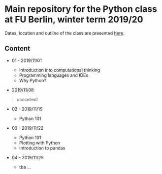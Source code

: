 # Main repository for the Python class at FU Berlin, winter term 2019/20

Dates, location and outline of the class are presented [here](https://www.fu-berlin.de/vv/de/lv/549631?m=348815&p=348375&pc=478016&sm=498562).

## Content

* 01 - 2019/11/01
  * Introduction into computational thinking
  * Programming languages and IDEs 
  * Why Python?

* 2019/11/08
> cancelled! 

* 02 - 2019/11/15
  * Python 101
  
* 03 - 2019/11/22
  * Python 101
  * Plotting with Python
  * Introduction to pandas
 
* 04 - 2019/11/29
  * tba
...

